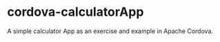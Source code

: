 cordova-calculatorApp
=====================

A simple calculator App as an exercise and example in Apache Cordova.
